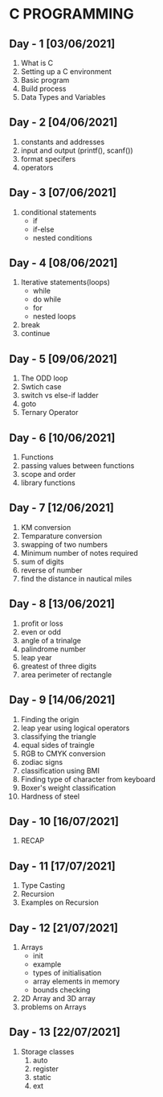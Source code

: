 # **C PROGRAMMING**

## Day - 1 [03/06/2021]
1. What is C
2. Setting up a C environment
3. Basic program
4. Build process
5. Data Types and Variables

## Day - 2 [04/06/2021]
1. constants and addresses
2. input and output (printf(), scanf())
3. format specifers
4. operators

## Day - 3 [07/06/2021]
1. conditional statements
   - if
   - if-else
   - nested conditions

## Day - 4 [08/06/2021]
1. Iterative statements(loops)
   - while
   - do while
   - for
   - nested loops
2. break
3. continue

## Day - 5 [09/06/2021]
1. The ODD loop
2. Swtich case
3. switch vs else-if ladder
4. goto
5. Ternary Operator
   
## Day - 6 [10/06/2021]
1. Functions
2. passing values between functions
3. scope and order
4. library functions

## Day - 7 [12/06/2021]
1. KM conversion
2. Temparature conversion
3. swapping of two numbers
4. Minimum number of notes required
5. sum of digits
6. reverse of number
7. find the distance in nautical miles


## Day - 8 [13/06/2021]
1. profit or loss
2. even or odd
3. angle of a trinalge
4. palindrome number
5. leap year
6. greatest of three digits
7. area perimeter of rectangle


## Day - 9 [14/06/2021]
1. Finding the origin
2. leap year using logical operators
3. classifying the triangle
4. equal sides of traingle
5. RGB to CMYK conversion
6. zodiac signs 
7. classification using BMI
8. Finding type of character from keyboard
9. Boxer's weight classification
10. Hardness of steel

## Day - 10 [16/07/2021]
1. RECAP

## Day - 11 [17/07/2021]
1. Type Casting
2. Recursion
3. Examples on Recursion

## Day - 12 [21/07/2021]
1. Arrays
   - init
   - example
   - types of initialisation
   - array elements in memory
   - bounds checking
2. 2D Array and 3D array
3. problems on Arrays

## Day - 13 [22/07/2021]
1. Storage classes
   1. auto
   2. register
   3. static
   4. ext
